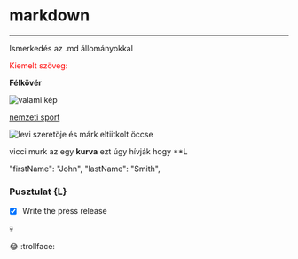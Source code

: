 # markdown
---
Ismerkedés az .md állományokkal
<p style="color:red">Kiemelt szöveg:</p>

**Félkövér**

![valami kép](https://i.ytimg.com/vi/Jf0wZW-q9Wk/maxresdefault.jpg)

[nemzeti sport](https://www.nemzetisport.hu)

![levi szeretöje és márk eltiitkolt öccse](https://i.pinimg.com/236x/be/b0/94/beb094a8f324b070b94ed4c5696c070e.jpg)

vicci murk az egy **kurva**
ezt úgy hívják hogy **L



 "firstName": "John",
  "lastName": "Smith",

  ### Pusztulat {**L**}



  - [x] Write the press release

:skull:

:joy:
:trollface:
